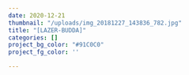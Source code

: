 ```yaml
---
date: 2020-12-21
thumbnail: "/uploads/img_20181227_143836_782.jpg"
title: "[LAZER-BUDDA]"
categories: []
project_bg_color: "#91C0C0"
project_fg_color: ''

---
```

